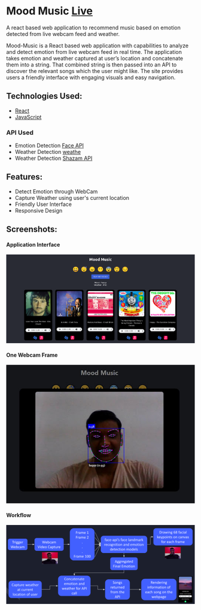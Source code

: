 # Mood Music [Live](https://mood-music-ab.netlify.app/)

A react based web application to recommend music based on emotion detected from live webcam feed and weather. 

Mood-Music is a React based web application with capabilities to analyze and detect emotion from live webcam feed in real time. The application takes emotion and weather captured at user’s location and concatenate them into a string. That combined string is then passed into an API to discover the relevant songs which the user might like. The site provides users a friendly interface with engaging visuals and easy navigation.

## Technologies Used:
- [React](https://reactjs.org/)
- [JavaScript](https://www.javascript.com/)

### API Used
* Emotion Detection [Face API](https://justadudewhohacks.github.io/face-api.js/docs/index.html)
* Weather Detection [weathe ](https://www.weatherapi.com/)
* Weather Detection [Shazam API](https://rapidapi.com/apidojo/api/shazam)

## Features:
- Detect Emotion through WebCam
- Capture Weather using user's current location
- Friendly User Interface
- Responsive Design

## Screenshots:
#### Application Interface
<img src="https://github.com/arnavbansal25/mood-music/blob/main/screenshots/interface1.png" width=1000>

#### One Webcam Frame
<img src="https://github.com/arnavbansal25/mood-music/blob/main/screenshots/webcam_frame.jpg">

#### Workflow
<img src="https://github.com/arnavbansal25/mood-music/blob/main/screenshots/workflow.png"></td>

